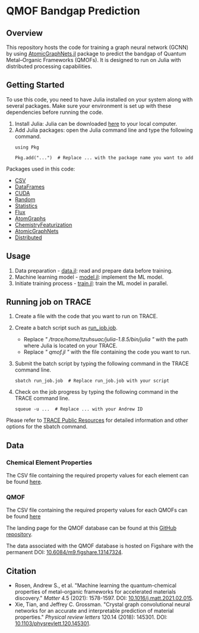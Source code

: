# QMOF Bandgap Prediction

## Overview
This repository hosts the code for training a graph neural network (GCNN) by using [AtomicGraphNets.jl](https://atomicgraphnets.chemellia.org/dev/) package to predict the bandgap of Quantum Metal–Organic Frameworks (QMOFs). It is designed to run on Julia with distributed processing capabilities.

## Getting Started
To use this code, you need to have Julia installed on your system along with several packages. Make sure your environment is set up with these dependencies before running the code.
1. Install Julia: Julia can be downloaded [here](https://julialang.org/downloads/) to your local computer.
2. Add Julia packages: open the Julia command line and type the following command.
   ```
   using Pkg
   ```
   ```
   Pkg.add("...")  # Replace ... with the package name you want to add
   ```
Packages used in this code:
- [CSV](https://csv.juliadata.org/stable/)
- [DataFrames](https://dataframes.juliadata.org/stable/)
- [CUDA](https://cuda.juliagpu.org/stable/)
- [Random](https://docs.julialang.org/en/v1/stdlib/Random/)
- [Statistics](https://docs.julialang.org/en/v1/stdlib/Statistics/)
- [Flux](https://fluxml.ai/Flux.jl/stable/)
- [AtomGraphs](https://github.com/Chemellia/AtomGraphs.jl)
- [ChemistryFeaturization](https://chemistryfeaturization.chemellia.org/dev/)
- [AtomicGraphNets](https://atomicgraphnets.chemellia.org/dev/)
- [Distributed](https://docs.julialang.org/en/v1/stdlib/Distributed/)

## Usage
1. Data preparation - [data.jl](https://github.com/ACME-group-CMU/AtomicGraphNets-QMOF/blob/main/data.jl): read and prepare data before training.
2. Machine learning model - [model.jl](https://github.com/ACME-group-CMU/AtomicGraphNets-QMOF/blob/main/model.jl): implement the ML model.
3. Initiate training process - [train.jl](https://github.com/ACME-group-CMU/AtomicGraphNets-QMOF/blob/main/train.jl): train the ML model in parallel.

## Running job on TRACE
1. Create a file with the code that you want to run on TRACE.
2. Create a batch script such as [run_job.job](https://github.com/ACME-group-CMU/AtomicGraphNets-QMOF/blob/main/run_job.job).
   
   - Replace *" /trace/home/tzuhsuac/julia-1.8.5/bin/julia "* with the path where Julia is located on your TRACE.
   - Replace *" qmof.jl "* with the file containing the code you want to run.
3. Submit the batch script by typing the following command in the TRACE command line.
   ```
   sbatch run_job.job  # Replace run_job.job with your script
   ```
4. Check on the job progress by typing the following command in the TRACE command line.
   ```
   squeue -u ...  # Replace ... with your Andrew ID
   ```
Please refer to [TRACE Public Resources](https://cmu-enterprise.atlassian.net/wiki/spaces/TPR/overview?homepageId=2301461445) for detailed information and other options for the sbatch command.

## Data
### Chemical Element Properties
The CSV file containing the required property values for each element can be found [here](https://github.com/ACME-group-CMU/AtomicGraphNets-QMOF/blob/main/dataset/property.csv).
### QMOF
The CSV file containing the required property values for each QMOFs can be found [here](https://github.com/ACME-group-CMU/AtomicGraphNets-QMOF/blob/main/dataset/qmof.csv)

The landing page for the QMOF database can be found at this [GitHub repository](https://github.com/arosen93/QMOF). 

The data associated with the QMOF database is hosted on Figshare with the permanent DOI: [10.6084/m9.figshare.13147324](https://figshare.com/articles/dataset/QMOF_Database/13147324).

## Citation
- Rosen, Andrew S., et al. "Machine learning the quantum-chemical properties of metal–organic frameworks for accelerated materials discovery." *Matter* 4.5 (2021): 1578-1597. DOI: [10.1016/j.matt.2021.02.015](https://www.sciencedirect.com/science/article/pii/S2590238521000709?via%3Dihub).
- Xie, Tian, and Jeffrey C. Grossman. "Crystal graph convolutional neural networks for an accurate and interpretable prediction of material properties." *Physical review letters* 120.14 (2018): 145301. DOI: [10.1103/physrevlett.120.145301](https://journals.aps.org/prl/abstract/10.1103/PhysRevLett.120.145301).


